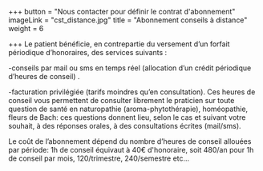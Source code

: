 +++
button = "Nous contacter pour définir le contrat d'abonnement"
imageLink = "cst_distance.jpg"
title = "Abonnement conseils à distance"
weight = 6

+++
Le patient bénéficie, en contrepartie du versement d’un forfait périodique d’honoraires, des services suivants : 

\-conseils par mail ou sms en temps réel (allocation d’un crédit périodique d’heures de conseil) . 

\-facturation privilégiée (tarifs moindres qu’en consultation). Ces heures de conseil vous permettent de consulter librement le praticien sur toute question de santé en naturopathie (aroma-phytothérapie), homéopathie, fleurs de Bach: ces questions donnent lieu, selon le cas et suivant votre souhait, à des réponses orales, à des consultations écrites (mail/sms).

 Le coût de l’abonnement dépend du nombre d’heures de conseil allouées par période: 1h de conseil équivaut à 40€ d'honoraire, soit 480/an pour 1h de conseil par mois, 120/trimestre, 240/semestre etc...